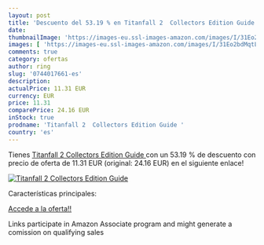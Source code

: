 ```yaml
---
layout: post
title: 'Descuento del 53.19 % en Titanfall 2  Collectors Edition Guide '
date: 
thumbnailImage: 'https://images-eu.ssl-images-amazon.com/images/I/31Eo2bdMqtL._SL200_.jpg'
images: [ 'https://images-eu.ssl-images-amazon.com/images/I/31Eo2bdMqtL._SL200_.jpg' ]
comments: true
category: ofertas
author: ring
slug: '0744017661-es'
description:
actualPrice: 11.31 EUR
currency: EUR
price: 11.31
comparePrice: 24.16 EUR
inStock: true
prodname: 'Titanfall 2  Collectors Edition Guide '
country: 'es'
---
```


Tienes [Titanfall 2  Collectors Edition Guide ](https://www.amazon.es/dp/0744017661/?tag=tolees-21) con un 53.19 % de descuento con precio de oferta de 11.31 EUR (original: 24.16 EUR) en el siguiente enlace!

[![Titanfall 2  Collectors Edition Guide ](https://images-eu.ssl-images-amazon.com/images/I/31Eo2bdMqtL._SL200_.jpg)](https://www.amazon.es/dp/0744017661/?tag=tolees-21)

Características principales:


[Accede a la oferta!!](https://www.amazon.es/dp/0744017661/?tag=tolees-21)

Links participate in Amazon Associate program and might generate a comission on qualifying sales


